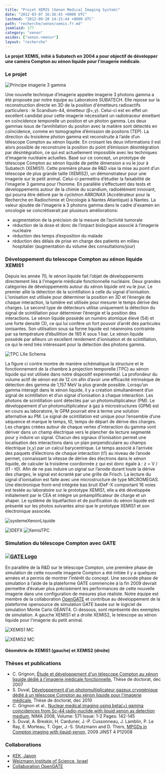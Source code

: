 ```yaml
---
title: "Projet XEMIS (Xenon Medical Imaging System)"
date: "2012-03-07 16:36:43 +0000 UTC"
lastmod: "2012-09-20 14:15:44 +0000 UTC"
path: "recherche/xenon/xemis.fr.md"
joomlaid: 177
category: "xenon"
asides: ["xenon.+menu+"]
layout: "recherche"
---
```

**Le projet XEMIS, initié à Subatech en 2004 a pour objectif de développer une caméra Compton au xénon liquide pour l'imagerie médicale.**

### Le projet

![Principe imagerie 3 gamma](images/Principe3g.jpg)

Une nouvelle technique d’imagerie appelée imagerie 3 photons gamma a été proposée par notre équipe au Laboratoire SUBATECH. Elle repose sur la reconstruction directe en 3D de la position d'émetteurs radioactifs particuliers : le Scandium-44, émetteur (β+,γ). Celui-ci est en effet un excellent candidat pour cette imagerie nécessitant un radiotraceur émettant en coïncidence temporelle un positon et un photon gamma. Les deux gammas issus de l’annihilation du positon avec la matière sont détectés en coïncidence, comme en tomographie d’émission de positons (TEP). La direction du troisième photon gamma est reconstruite à l’aide d’un télescope Compton au xénon liquide. En croisant les deux informations il est alors possible de reconstruire la position du point d’émission désintégration par désintégration, ce qui est actuellement impossible avec les techniques d’imagerie nucléaire actuelles. Basé sur ce concept, un prototype de télescope Compton au xénon liquide de petite dimension a vu le jour à Subatech (XEMIS1). Cette première phase de R&D vise la mise au point d’un télescope de plus grande taille (XEMIS2), un démonstrateur pour une imagerie sur le petit animal. Celui-ci permettra d’étudier la faisabilité de l’imagerie 3 gamma pour l’homme. En parallèle s’effectuent des tests et développements autour de la chimie du scandium, radioélément innovant, qui pourra être délivré par le cyclotron ARRONAX (Accélérateur pour la Recherche en Radiochimie et Oncologie à Nantes Atlantique) à Nantes. La valeur ajoutée de l'imagerie à 3 photons gamma dans le cadre d'examen en oncologie se concrétiserait par plusieurs améliorations:

*   augmentation de la précision de la mesure de l’activité tumorale
*   réduction de la dose et donc de l’impact biologique associé à l’imagerie nucléaire
*   réduction des temps d’exposition du malade
*   réduction des délais de prise en charge des patients en milieu hospitalier (augmentation du volume des consultations/jour)

### Développement du telescope Compton au xénon liquide XEMIS1

Depuis les année 70, le xénon liquide fait l’objet de développements directement liés à l’imagerie médicale fonctionnelle nucléaire. Deux grandes catégories de développements autour du xénon liquide ont vu le jour. Le premier allie la détection de la scintillation à celle du signal d’ionisation. L’ionisation est utilisée pour déterminer la position en 3D et l’énergie de chaque interaction, la lumière est utilisée pour mesurer le temps dérive des charges. Le second type de détecteurs utilise uniquement la détection du signal de scintillation pour déterminer l’énergie et la position des interactions. Le xénon liquide possède un numéro atomique élevé (54) et une forte densité (3), ce qui lui confère un fort pouvoir d’arrêt des particules ionisantes. Son utilisation sous sa forme liquide est néanmoins contrainte par sa température d’ébullition de 165 K sous 1 bar. Le xénon liquide possède par ailleurs un excellent rendement d'ionisation et de scintillation, ce qui le rend très intéressant pour la détection des photons gamma.

![TPC LXe Schema](images/TPCXeLSchema.jpg)

La figure ci contre montre de manière schématique la structure et le fonctionnement de la chambre à projection temporelle (TPC) au xénon liquide qui est utilisée dans notre dispositif expérimental. La profondeur du volume actif de xénon est de 12 cm afin d’avoir une efficacité intrinsèque de détection des gamma de 1,157 MeV la plus grande possible. Lorsqu’un gamma interagit dans le xénon liquide, il y a création simultanément d’un signal de scintillation et d’un signal d’ionisation à chaque interaction. Les photons de scintillation sont détectés par un photomultiplicateur (PM). Le développement d'un photomultiplicateur à gaz à microstructures (GPM) est en cours au laboratoire, le GPM pourrait etre à terme une solution alternative au PM. Le signal de scintillation est unique pour l’ensemble d’une séquence et marque le temps, t0, temps de départ de dérive des charges. Les charges créées autour de chaque vertex d'interaction du gamma vont dériver dans un champ électrique vers le plancher de lecture segmenté pour y induire un signal. Chacun des signaux d’ionisation permet une localisation des interactions dans un plan perpendiculaire au champs électrique (x,y) par un calcul barycentrique. Le temps associé à l’arrivée des paquets d’électrons de chaque interaction (t1) au niveau de l’anode permet, connaissant la vitesse de dérive des électrons dans le xénon liquide, de calculer la troisième coordonnée z qui est donc égale à : z = V / (t1 - t0). Afin de ne pas induire un signal sur l’anode durant toute la dérive des charges, le signal est écranté par une grille de Frisch. La lecture du signal d’ionisation est faite avec une microstructure de type MICROMEGAS. Une électronique front-end intégrée bas bruit IDeF-X comportant 16 voies est testée au laboratoire sur le prototype XEMIS1, elle a été développée initialement par le CEA et intègre un préamplificateur de charge et un shaper. Le système de liquéfaction et de purification du xénon liquide est présenté sur les photos suivantes ainsi que le prototype XEMIS1 et son électronique associée.

![systemeXenonLiquide](images/systemeXenonLiquide.jpg)

![IDEFX](images/IDEFX.jpg) ![XemisTPC](images/XemisTPC.jpg)

### Simulation du télescope Compton avec GATE

### [![GATE Logo](images/GATELogo.png)](http://www.opengatecollaboration.org/)

En parallèle de la R&D sur le télescope Compton, une première phase de simulation de cette nouvelle imagerie Compton a été initiée il y a quelques années et a permis de montrer l’intérêt du concept. Une seconde phase de simulation à l’aide de la plateforme GATE commencée à la fin 2009 devrait permettre d’évaluer plus précisément les performances de cette nouvelle imagerie dans une configuration de mesures plus réaliste. Notre équipe est membre de la collaboration [OpenGATE](http://www.opengatecollaboration.org/) et contribue au développement de la plateforme opensource de simulation GATE basée sur le logiciel de simulation Monte Carlo GEANT4. Ci dessous, sont représenté des exemples de simulation. A gauche XEMIS1 et a droite XEMIS2, le telescope au xénon liquide pour l'imagerie du petit animal.

![XEMIS1 MC](images/XEMIS1MC.png)

![XEMIS2 MC](images/XEMIS2MC.png)

#### Géométrie de XEMIS1 (gauche) et XEMIS2 (droite)

### Thèses et publications

*   C. Grignon, [Étude et développement d'un télescope Compton au xénon liquide dédié à l'imagerie médicale fonctionnelle](http://tel.archives-ouvertes.fr/tel-00288738/en/), Thèse de doctorat, dec 2007
*   S. Duval, [Développement d'un photomultiplicateur gazeux cryogénique dédié à un télescope Compton au xénon liquide pour l'imagerie médicale](http://tel.archives-ouvertes.fr/tel-00594636_v1/), Thèse de doctorat, dec 2010
*   C. Grignon et al., [Nuclear medical imaging using beta(+) gamma coincidences from Sc-44 radio-nuclide with liquid xenon as detection medium](http://www.sciencedirect.com/science/article/pii/S0168900206018456), NIMA 2008, Volume: 571 Issue: 1-2 Pages: 142-145
*   S. Duval, A. Breskin, H. Carduner, J.-P. Cussonneau, J. Lamblin, P. Le Ray, E. Morteau, T. Oger, J.-S. Stutzmann and D. Thers, [MPGDs in Compton imaging with liquid-xenon](http://iopscience.iop.org/1748-0221/4/12/P12008), 2009 JINST 4 P12008

### Collaborations

*   [KEK, Japon](http://www.kek.jp/intra-e/index.html)
*   [Weizmann Institute of Science, Israel](http://www.weizmann.ac.il/)
*   [Collaboration OpenGATE](http://www.opengatecollaboration.org/)

